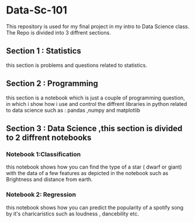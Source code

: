 

# Data-Sc-101
This repository is used for my final project in my intro to Data Science class.
The Repo is divided into 3 diffrent sections.

## Section 1 : Statistics 
this section is problems and questions related to statistics.


## Section 2 : Programming
this section is a notebook which is just a couple of programming question,
in which i show how i use and control the diffrent libraries in python related to data science such as : pandas ,numpy and matplotlib

## Section 3 : Data Science ,this section is divided to 2 diffrent notebooks

### Notebook 1:Classification
this notebook shows how you can find the type of a star ( dwarf or giant) with the data of a few features as depicted in the notebook such as
Brightness and distance from earth.

### Notebook 2: Regression
this notebook shows how you can predict the popularity of a spotify song by it's charicaristics such as loudness , dancebility etc.
